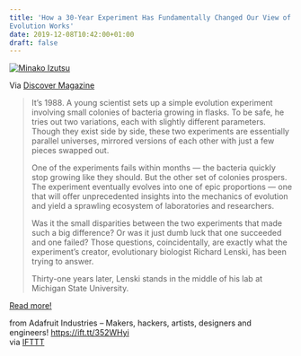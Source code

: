 ```yaml
---
title: 'How a 30-Year Experiment Has Fundamentally Changed Our View of How
Evolution Works'
date: 2019-12-08T10:42:00+01:00
draft: false
---
```


[![Minako Izutsu](https://cdn-blog.adafruit.com/uploads/2019/12/IMinako-Izutsu.jpg "Minako-Izutsu.jpg")](https://www.discovermagazine.com/planet-earth/how-a-30-year-experiment-has-fundamentally-changed-our-view-of-how)

Via [Discover Magazine](https://www.discovermagazine.com/planet-earth/how-a-30-year-experiment-has-fundamentally-changed-our-view-of-how)

> It’s 1988. A young scientist sets up a simple evolution experiment involving small colonies of bacteria growing in flasks. To be safe, he tries out two variations, each with slightly different parameters. Though they exist side by side, these two experiments are essentially parallel universes, mirrored versions of each other with just a few pieces swapped out.
> 
> One of the experiments fails within months — the bacteria quickly stop growing like they should. But the other set of colonies prospers. The experiment eventually evolves into one of epic proportions — one that will offer unprecedented insights into the mechanics of evolution and yield a sprawling ecosystem of laboratories and researchers.
> 
> Was it the small disparities between the two experiments that made such a big difference? Or was it just dumb luck that one succeeded and one failed? Those questions, coincidentally, are exactly what the experiment’s creator, evolutionary biologist Richard Lenski, has been trying to answer.
> 
> Thirty-one years later, Lenski stands in the middle of his lab at Michigan State University.

[Read more!](https://www.discovermagazine.com/planet-earth/how-a-30-year-experiment-has-fundamentally-changed-our-view-of-how)

  
  
from Adafruit Industries – Makers, hackers, artists, designers and engineers! https://ift.tt/352WHyi  
via [IFTTT](https://ifttt.com/?ref=da&site=blogger)